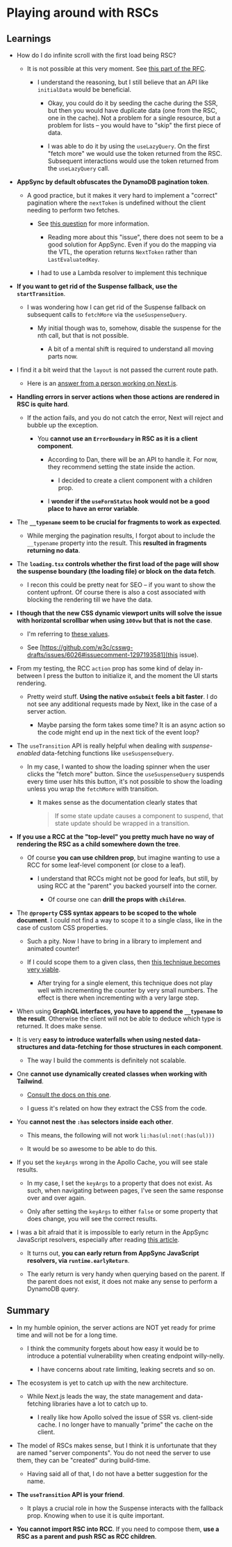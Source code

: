 # Playing around with RSCs

## Learnings

- How do I do infinite scroll with the first load being RSC?

  - It is not possible at this very moment. See [this part of the RFC](https://github.com/apollographql/apollo-client-nextjs/blob/pr/RFC-2/RFC.md#getting-data-from-rsc-into-the-ssr-pass).

    - I understand the reasoning, but I still believe that an API like `initialData` would be beneficial.

      - Okay, you could do it by seeding the cache during the SSR, but then you would have duplicate data (one from the RSC, one in the cache).
        Not a problem for a single resource, but a problem for lists – you would have to "skip" the first piece of data.

      - I was able to do it by using the `useLazyQuery`. On the first "fetch more" we would use the token returned from the RSC. Subsequent interactions would use the token returned from the `useLazyQuery` call.

- **AppSync by default obfuscates the DynamoDB pagination token**.

  - A good practice, but it makes it very hard to implement a "correct" pagination where the `nextToken` is undefined without the client needing to perform two fetches.

    - See [this question](https://stackoverflow.com/questions/51693126/why-does-dynamodb-seem-to-inconsistently-return-lastevaluatedkey-when-no-records/71320377#71320377) for more information.

      - Reading more about this "issue", there does not seem to be a good solution for AppSync. Even if you do the mapping via the VTL, the operation returns `NextToken` rather than `LastEvaluatedKey`.

    - I had to use a Lambda resolver to implement this technique

- **If you want to get rid of the Suspense fallback, use the `startTransition`**.

  - I was wondering how I can get rid of the Suspense fallback on subsequent calls to `fetchMore` via the `useSuspenseQuery`.

    - My initial though was to, somehow, disable the suspense for the nth call, but that is not possible.

      - A bit of a mental shift is required to understand all moving parts now.

- I find it a bit weird that the `layout` is not passed the current route path.

  - Here is an [answer from a person working on Next.js](https://github.com/vercel/next.js/issues/43704#issuecomment-1566347726).

- **Handling errors in server actions when those actions are rendered in RSC is quite hard**.

  - If the action fails, and you do not catch the error, Next will reject and bubble up the exception.

    - You **cannot use an `ErrorBoundary` in RSC as it is a client component**.

      - According to Dan, there will be an API to handle it. For now, they recommend setting the state inside the action.

        - I decided to create a client component with a children prop.

      - I **wonder if the `useFormStatus` hook would not be a good place to have an error variable**.

- The **`__typename` seem to be crucial for fragments to work as expected**.

  - While merging the pagination results, I forgot about to include the `__typename` property into the result. This **resulted in fragments returning no data**.

- The **`loading.tsx` controls whether the first load of the page will show the suspense boundary (the loading file) or block on the data fetch**.

  - I recon this could be pretty neat for SEO – if you want to show the content upfront. Of course there is also a cost associated with blocking the rendering till we have the data.

- **I though that the new CSS dynamic viewport units will solve the issue with horizontal scrollbar when using `100vw` but that is not the case**.

  - I'm referring to [these values](https://www.bram.us/2021/07/08/the-large-small-and-dynamic-viewports/).

  - See [https://github.com/w3c/csswg-drafts/issues/6026#issuecomment-1297193581](this issue).

- From my testing, the RCC `action` prop has some kind of delay in-between I press the button to initialize it, and the moment the UI starts rendering.

  - Pretty weird stuff. **Using the native `onSubmit` feels a bit faster**. I do not see any additional requests made by Next, like in the case of a server action.

    - Maybe parsing the form takes some time? It is an async action so the code might end up in the next tick of the event loop?

- The `useTransition` API is really helpful when dealing with _suspense-enabled_ data-fetching functions like `useSuspenseQuery`.

  - In my case, I wanted to show the loading spinner when the user clicks the "fetch more" button. Since the `useSuspenseQuery` suspends every time user hits this button, it's not possible to show the loading unless you wrap the `fetchMore` with transition.

    - It makes sense as the documentation clearly states that

      > If some state update causes a component to suspend, that state update should be wrapped in a transition.

- **If you use a RCC at the "top-level" you pretty much have no way of rendering the RSC as a child somewhere down the tree**.

  - Of course **you can use children prop**, but imagine wanting to use a RCC for some leaf-level component (or close to a leaf).

    - I understand that RCCs might not be good for leafs, but still, by using RCC at the "parent" you backed yourself into the corner.

      - Of course one can **drill the props with `children`**.

- The **`@property` CSS syntax appears to be scoped to the whole document**. I could not find a way to scope it to a single class, like in the case of custom CSS properties.

  - Such a pity. Now I have to bring in a library to implement and animated counter!

  - If I could scope them to a given class, then [this technique becomes very viable](https://css-tricks.com/animating-number-counters/).

    - After trying for a single element, this technique does not play well with incrementing the counter by very small numbers. The effect is there when incrementing with a very large step.

- When using **GraphQL interfaces, you have to append the `__typename` to the result**. Otherwise the client will not be able to deduce which type is returned. It does make sense.

- It is very **easy to introduce waterfalls when using nested data-structures and data-fetching for those structures in each component**.

  - The way I build the comments is definitely not scalable.

- One **cannot use dynamically created classes when working with Tailwind**.

  - [Consult the docs on this one](https://tailwindcss.com/docs/content-configuration#dynamic-class-names).

  - I guess it's related on how they extract the CSS from the code.

- You **cannot nest the `:has` selectors inside each other**.

  - This means, the following will not work `li:has(ul:not(:has(ul)))`

  - It would be so awesome to be able to do this.

- If you set the `keyArgs` wrong in the Apollo Cache, you will see stale results.

  - In my case, I set the `keyArgs` to a property that does not exist. As such, when navigating between pages, I've seen the same response over and over again.

  - Only after setting the `keyArgs` to either `false` or some property that does change, you will see the correct results.

- I was a bit afraid that it is impossible to early return in the AppSync JavaScript resolvers, especially after reading [this article](https://advancedweb.hu/first-experiences-with-the-new-appsync-javascript-resolver-runtime/#-no-early-return).

  - It turns out, **you can early return from AppSync JavaScript resolvers, via `runtime.earlyReturn`**.

  - The early return is very handy when querying based on the parent. If the parent does not exist, it does not make any sense to perform a DynamoDB query.

## Summary

- In my humble opinion, the server actions are NOT yet ready for prime time and will not be for a long time.

  - I think the community forgets about how easy it would be to introduce a potential vulnerability when creating endpoint willy-nelly.

    - I have concerns about rate limiting, leaking secrets and so on.

- The ecosystem is yet to catch up with the new architecture.

  - While Next.js leads the way, the state management and data-fetching libraries have a lot to catch up to.

    - I really like how Apollo solved the issue of SSR vs. client-side cache. I no longer have to manually "prime" the cache on the client.

- The model of RSCs makes sense, but I think it is unfortunate that they are named "server components". You do not need the server to use them, they can be "created" during build-time.

  - Having said all of that, I do not have a better suggestion for the name.

- **The `useTransition` API is your friend**.

  - It plays a crucial role in how the Suspense interacts with the fallback prop. Knowing when to use it is quite important.

- **You cannot import RSC into RCC**. If you need to compose them, **use a RSC as a parent and push RSC as RCC children**.
